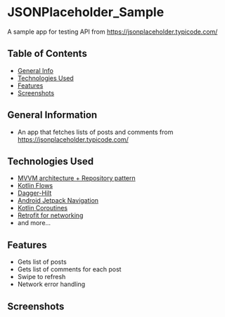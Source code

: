 # JSONPlaceholder_Sample
A sample app for testing API from https://jsonplaceholder.typicode.com/

## Table of Contents
* [General Info](#general-information)
* [Technologies Used](#technologies-used)
* [Features](#features)
* [Screenshots](#screenshots)


## General Information
- An app that fetches lists of posts and comments from https://jsonplaceholder.typicode.com/
## Technologies Used
- [MVVM architecture + Repository pattern](https://developer.android.com/codelabs/basic-android-kotlin-training-repository-pattern#0)
- [Kotlin Flows](https://developer.android.com/kotlin/flow)
- [Dagger-Hilt](https://developer.android.com/training/dependency-injection/hilt-android)
- [Android Jetpack Navigation](https://developer.android.com/guide/navigation)
- [Kotlin Coroutines](https://developer.android.com/kotlin/coroutines)
- [Retrofit for networking](https://square.github.io/retrofit/)
- and more...


## Features
- Gets list of posts
- Gets list of comments for each post
- Swipe to refresh
- Network error handling

## Screenshots


